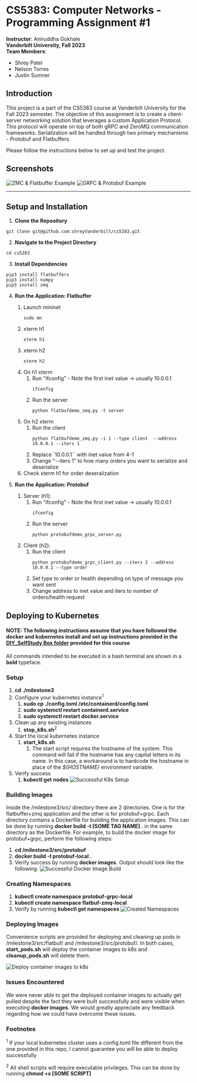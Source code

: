 # CS5383: Computer Networks - Programming Assignment #1

**Instructor**: Aniruddha Gokhale  
**Vanderbilt University, Fall 2023**  
**Team Members**: 
- Shrey Patel
- Nelson Torres
- Justin Sumner

## Introduction

This project is a part of the CS5383 course at Vanderbilt University for the Fall 2023 semester. The objective of this assignment is to create a client-server networking solution that leverages a custom Application Protocol. This protocol will operate on top of both gRPC and ZeroMQ communication frameworks. Serialization will be handled through two primary mechanisms - Protobuf and Flatbuffers.

Please follow the instructions below to set up and test the project.

## Screenshots

![ZMC & Flatbuffer Example](ZMQ.png)
![GRPC & Protobuf Example](GRPC.png)

---

## Setup and Installation

1. **Clone the Repository**

```
git clone git@github.com:shreyVanderbilt/cs5283.git
```

2. **Navigate to the Project Directory**

```
cd cs5283
```
 

3. **Install Dependencies**

```sudo apt-get install python3-pip
pip3 install flatbuffers
pip3 install numpy
pip3 install zmq 
```

4. **Run the Application: Flatbuffer**
    1. Launch mininet
        ```
        sudo mn
        ```
    2. xterm h1
        ```
        xterm h1
        ```
    3. xterm h2
        ```
        xterm h2
        ```
    4. On h1 xterm
        1. Run "ifconfig" - Note the first inet value -> usually 10.0.0.1
            ```
            ifconfig
            ```
        2. Run the server
            ```
            python flatbufdemo_zmq.py -t server
            ```
    5. On h2 xterm
        1. Run the client
            ```
            python flatbufdemo_zmq.py -i 1 --type client  --address 10.0.0.1 --iters 1
            ```
        2. Replace `10.0.0.1`` with inet value from 4-1
        3. Change "--iters 1" to how many orders you want to serialize and deserialize
    6. Check xterm h1 for order deseralization

5. **Run the Application: Protobuf**
    1. Server (h1):
        1. Run "ifconfig" - Note the first inet value -> usually 10.0.0.1
            ```
            ifconfig
            ```
        2. Run the server
            ```
            python protobufdemo_grpc_server.py
            ```
    2. Client (h2):
        1. Run the client
            ```
            python protobufdemo_grpc_client.py --iters 2 --address 10.0.0.1 --type order
            ```
        2. Set type to order or health depending on type of message you want sent
        3. Change address to inet value and iters to number of orders/health request

## Deploying to Kubernetes

#### NOTE: The following instructions assume that you have followed the docker and kubernetes install and set up instructions provided in the [DIY_SelfStudy Box folder](https://vanderbilt.app.box.com/s/s50tqmzy6tb8kqp88c1up27eej9ssytf) provided for this course

All commands intended to be executed in a bash terminal are shown in a **bold** typeface.

### Setup



1. **cd ./milestone3**
2. Configure your kubernetes instance<sup>1</sup>
    1. **sudo cp ./config.toml /etc/containerd/config.toml**
    2. **sudo systemctl restart containerd.service**
    3. **sudo systemctl restart docker.service**
3. Clean up any existing instances
    1. **stop_k8s.sh**<sup>2</sup>
4. Start the local kubernetes instance
    1. **start_k8s.sh**
        1. The start script requires the hostname of the system. This command will fail if the hostname has any capital letters in its name. In this case, a workaround is to hardcode the hostname in place of the *${HOSTNAME}* environment variable.
5. Verify success
    1. **kubectl get nodes**
    ![Successful K8s Setup](/assignment1/screenshots/succesful_k8s_setup.png)
    

### Building Images

Inside the /milestone3/src/ directory there are 2 directories. One is for the flatbuffer+zmq application and the other is for protobuf+grpc. Each directory contains a Dockerfile for building the application images. This can be done by running **docker build -t [SOME TAG NAME] .** in the same directory as the Dockerfile. For example, to build the docker image for protobuf+grpc, perform the following steps:

1. **cd /milestone3/src/protobuf**
2. **docker build -t protobuf-local .**
3. Verify success by running **docker images**. Output should look like the following.
![Successful Docker Image Build](/assignment1/screenshots/built_docker_images.png)


### Creating Namespaces
1. **kubectl create namespace protobuf-grpc-local**
2. **kubectl create namespace flatbuf-zmq-local**
3. Verify by running **kubectl get namespaces**
![Created Namespaces](/assignment1/screenshots/namespaces.png)

### Deploying Images
Convenience scripts are provided for deploying and cleaning up pods in /milestone3/src/flatbuf/ and /milestone3/src/protobuf/. In both cases, **start_pods.sh** will deploy the container images to k8s and **cleanup_pods.sh** will delete them.

![Deploy container images to k8s](/assignment1/screenshots/starting_and_stopping_pods.png)


### Issues Encountered
We were never able to get the deployed container images to actually get pulled despite the fact they were built successfully and were visible when executing **docker images**. We would greatly appreciate any feedback regarding how we could have overcome these issues.


### Footnotes

<sup>1</sup> If your local kubernetes cluster uses a config.toml file different from the one provided in this repo, I cannot guarantee you will be able to deploy successfully

<sup>2</sup> All shell scripts will require executable privileges. This can be done by running **chmod +x [SOME SCRIPT]**
